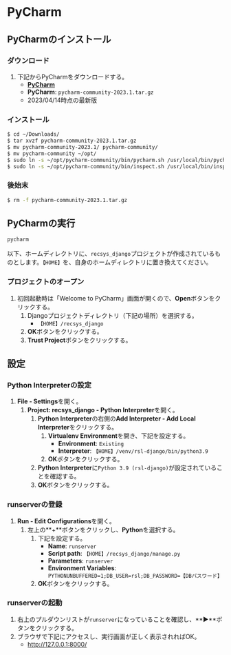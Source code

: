 # PyCharm

## PyCharmのインストール

### ダウンロード
1. 下記からPyCharmをダウンロードする。
   - **[PyCharm](http://www.jetbrains.com/pycharm/)**
   - **PyCharm**: `pycharm-community-2023.1.tar.gz`
   - 2023/04/14時点の最新版

### インストール
```bash
$ cd ~/Downloads/
$ tar xvzf pycharm-community-2023.1.tar.gz
$ mv pycharm-community-2023.1/ pycharm-community/
$ mv pycharm-community ~/opt/
$ sudo ln -s ~/opt/pycharm-community/bin/pycharm.sh /usr/local/bin/pycharm
$ sudo ln -s ~/opt/pycharm-community/bin/inspect.sh /usr/local/bin/inspect
```

### 後始末
```bash
$ rm -f pycharm-community-2023.1.tar.gz
```

## PyCharmの実行
```bash
pycharm
```

以下、ホームディレクトリに、`recsys_django`プロジェクトが作成されているものとします。`【HOME】`を、自身のホームディレクトリに置き換えてください。

### プロジェクトのオープン
1. 初回起動時は「Welcome to PyCharm」画面が開くので、**Open**ボタンをクリックする。
   1. Djangoプロジェクトディレクトリ（下記の場所）を選択する。
      - `【HOME】/recsys_django`
   2. **OK**ボタンをクリックする。
   3. **Trust Project**ボタンをクリックする。

## 設定

### Python Interpreterの設定
1. **File - Settings**を開く。
   1. **Project: recsys_django - Python Interpreter**を開く。
      1. **Python Interpreter**の右側の**Add Interpreter - Add Local Interpreter**をクリックする。
         1. **Virtualenv Environment**を開き、下記を設定する。
            - **Environment**: `Existing`
            - **Interpreter**: `【HOME】/venv/rsl-django/bin/python3.9`
         2. **OK**ボタンをクリックする。
      2. **Python Interpreter**に`Python 3.9 (rsl-django)`が設定されていることを確認する。
      3. **OK**ボタンをクリックする。

### runserverの登録
1. **Run - Edit Configurations**を開く。
   1. 左上の**+**ボタンをクリックし、**Python**を選択する。
      1. 下記を設定する。
         - **Name**: `runserver`
         - **Script path**: `【HOME】/recsys_django/manage.py`
         - **Parameters**: `runserver`
         - **Environment Variables**: `PYTHONUNBUFFERED=1;DB_USER=rsl;DB_PASSWORD=【DBパスワード】`
      2. **OK**ボタンをクリックする。

### runserverの起動
1. 右上のプルダウンリストが`runserver`になっていることを確認し、**▶**ボタンをクリックする。
2. ブラウザで下記にアクセスし、実行画面が正しく表示されればOK。
   - http://127.0.0.1:8000/


